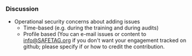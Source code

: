 ### Discussion

* Operational security concerns about adding issues
  * Time-based (e.g. during the training and during audits)
  * Profile based (You can e-mail issues or content to info@SAFETAG.org if you don't want your engagement tracked on github; please specify if or how to credit the contribution.
